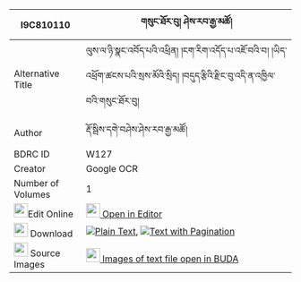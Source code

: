 |I9C810110|གསུང་ཐོར་བུ། ཤེས་རབ་རྒྱ་མཚོ། 
| --- | --- 
|Alternative Title |ལུས་ལ་ཉི་སྣང་འབོད་པའི་འཕྲིན། །ངག་རིག་འདོད་པ་འཇོ་བའི་བ། །ཡིད་འཕྲོག་ཚངས་པའི་སྲས་མོའི་སྲིད། །བདུད་རྩིའི་རྫིང་བུ་འདི་ན་འཁྱིལ་བའི་གསུང་ཐོར་བུ།
|Author| རྡོ་སྦིས་དགེ་བཤེས་ཤེས་རབ་རྒྱ་མཚོ།
|BDRC ID | W127
|Creator | Google OCR
|Number of Volumes| 1
|<img width="25" src="https://img.icons8.com/color/25/000000/edit-property.png">Edit Online| [<img width="25" src="https://avatars.githubusercontent.com/u/45091458?s=200&v=4"> Open in Editor](http://editor.openpecha.org/I9C810110)
|<img width="25" src="https://img.icons8.com/fluent/48/000000/download-2.png"/>  Download | [![](https://img.icons8.com/color/20/000000/txt.png)Plain Text](https://github.com/Openpecha/I9C810110/releases/download/v1/sung_torbu_sherab_gyatso_plain_I9C810110.zip), [![](https://img.icons8.com/color/20/000000/txt.png)Text with Pagination](https://github.com/Openpecha/I9C810110/releases/download/v1/sung_torbu_sherab_gyatso_pages_I9C810110.zip)
|<img width="25" src="https://img.icons8.com/plasticine/100/000000/pictures-folder.png"/>  Source Images | [<img width="25" src="https://library.bdrc.io/icons/BUDA-small.svg"> Images of text file open in BUDA](https://library.bdrc.io/show/bdr:W127)